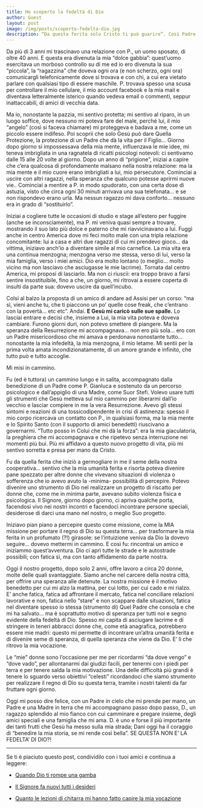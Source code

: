 ```yaml
---
title: Ho scoperto la fedeltà di Dio
author: Guest
layout: post
image: /img/posts/scoperto-fedelta-dio.jpg
description: “Da questa ferita solo Cristo ti può guarire”. Così Padre Gianluca al corso zero di maggio 2012 mi incitava a prendere in mano la mia vita. Io, neolaureata alla “prestigiosa” Bocconi, con esperienze di lavoro in Europa e oltreoceano, non ero in grado di girare pagina e lasciarmi amare. 
---
```


Da più di 3 anni mi trascinavo una relazione con P., un uomo sposato, di oltre 40 anni. E questa era divenuta la mia “dolce gabbia”: quest’uomo esercitava un morboso controllo su di me ed io ero divenuta la sua “piccola”, la “ragazzina” che doveva ogni ora (e non scherzo, ogni ora) comunicargli telefonicamente dove si trovava e con chi, a cui era vietato parlare con qualsiasi tipo di essere maschile. P. trovava spesso una scusa per controllare il mio cellulare, il mio account facebook e la mia mail e diventava letteralmente isterico quando vedeva email o commenti, seppur inattaccabili, di amici di vecchia data.

Ma io, nonostante la pazzia, mi sentivo protetta; mi sentivo al riparo, in un luogo soffice, dove nessuno mi poteva fare del male, perché lui, il mio “angelo” (così si faceva chiamare) mi proteggeva e badava a me, come un piccolo essere indifeso. Poi scoprii che solo Gesù può dare Quella Protezione, la protezione di un Padre che dà la vita per il Figlio…
Giorno dopo giorno si impossessava della mia mente, influenzava le mie idee, mi teneva imbrigliata in una ragnatela di ricatti psicologi notevoli: ci sentivamo dalle 15 alle 20 volte al giorno. Dopo un anno di “prigione”, iniziai a capire che c’era qualcosa di profondamente malsano nella nostra relazione: ma la mia mente e il mio cuore erano imbrigliati a lui, mio persecutore. Cominciai a uscire con altri ragazzi, nella speranza che qualcuno potesse aprirmi nuove vie.. Cominciai a mentire a P. in modo spudorato, con una certa dose di astuzia, visto che circa ogni 30 minuti arrivava una sua telefonata... e se non rispondevo erano urla. Ma nessun ragazzo mi dava conforto... nessuno era in grado di “sostituirlo”.

Iniziai a cogliere tutte le occasioni di studio e stage all’estero per fuggire (anche se inconsciamente), ma P. mi veniva quasi sempre a trovare, mostrando il suo lato più dolce e paterno che mi riavvicinavano a lui. Fuggì anche in centro America dove mi feci molto male con una tripla relazione concomitante: lui a casa e altri due ragazzi di cui mi prendevo gioco... da vittima, iniziavo anch’io a diventare simile al mio carnefice.
La mia vita era una continua menzogna; menzogna verso me stessa, verso di lui, verso la mia famiglia, verso i miei amici. Dio era molto lontano (o meglio... molto vicino ma non lasciavo che asciugasse le mie lacrime). Tornata dal centro America, mi proposi di lasciarlo. Ma non ci riuscii: era troppo bravo a farsi sentire insostituibile, fino a che, un giorno, mi ritrovai a essere coperta di insulti da parte sua: dovevo uscire da quell’incubo.

Colsi al balzo la proposta di un amico di andare ad Assisi per un corso: “ma sì, vieni anche tu, che ti piaccono un po’ quelle cose freak, che c’entrano con la povertà... etc etc”.
Andai. **E Gesù mi caricò sulle sue spalle.** Lo lasciai entrare e decisi che, insieme a Lui, la mia vita poteva e doveva cambiare.  Furono giorni duri, non potevo smettere di piangere. Ma la speranza della Resurrezione mi accompagnava... non ero più sola... ero con un Padre misericordioso che mi amava e perdonava nonostante tutto... nonostante la mia infedeltà, la mia menzogna, il mio letame. Mi sentii per la prima volta amata incondizionatamente, di un amore grande e infinito, che tutto può e tutto accoglie.

Mi misi in cammino. 

Fu (ed è tuttora) un cammino lungo e in salita, accompagnato dalla benedizione di un Padre come P. Gianluca e sostenuto da un percorso psicologico e dall’appiglio di una Madre, come Suor Stefi. Volevo usare tutti gli strumenti che Gesù metteva sul mio cammino per liberarmi dall’io vecchio e lasciar compiere in me la vera Resurrezione.  Avevo gli stessi sintomi e reazioni di una tossicodipendente in crisi di astinenza: spesso il mio corpo ricercava un contatto con P., in qualsiasi forma, ma la mia mente e lo Spirito Santo (con il supporto di amici benedetti) riuscivano a governarmi. “Tutto posso in Colui che mi dà la forza”: era la mia giaculatoria, la preghiera che mi accompagnava e che ripetevo senza interruzione nei momenti più bui. Più mi affidavo a questo nuovo progetto di vita, più mi sentivo sorretta e presa per mano da Cristo.

Fu da quella ferita che iniziò a germogliare in me il seme della nostra cooperativa... sentivo che la mia umanità ferita e risorta poteva divenire pane spezzato per altre donne che vivevano situazioni di violenza o sofferenza che io avevo avuto la -minima- possibilità di percepire. Potevo divenire uno strumento di Dio nel realizzare un progetto di riscatto per donne che, come me in minima parte, avevano subito violenza fisica e psicologica.
Il Signore, giorno dopo giorno, ci apriva qualche porta, facendosi vivo nei nostri incontri e facendoci incontrare persone speciali, desiderose di darci una mano nel nostro, o meglio Suo progetto.

Iniziavo pian piano a percepire questo come missione, come la MIA missione per portare il regno di Dio su questa terra... per trasformare la mia ferita in un profumato (?!) girasole: se l’intuizione veniva da Dio la dovevo seguire... dovevo mettermi in cammino. E così fu: rincontrai un amico e iniziammo quest’avventura. Dio ci aprì tutte le strade e le autostrade possibili; con fatica sì, ma con tanto affidamento da parte nostra.

Oggi il nostro progetto, dopo solo 2 anni, offre lavoro a circa 20 donne, molte delle quali svantaggiate. Siamo anche nel carcere della nostra città, per offrire una speranza alle detenute. 
La nostra missione è il motivo benedetto per cui mi alzo la mattina, per cui lotto, per cui cado e mi rialzo. E’ anche fatica, fatica ad affrontare il mercato, fatica nel conciliare relazioni lavorative e non, fatica nello “stare” e non scappare dalle situazioni, fatica nel diventare spesso io stessa (strumento di) Quel Padre che consola e che mi ha salvato... ma è soprattutto motivo di speranza per tutti noi e segno evidente della fedeltà di Dio. Spesso mi capita di asciugare lacrime e di stringere in teneri abbracci donne che, come età anagrafica, potrebbero essere mie madri: questo mi permette di incontrare un’altra umanità ferita e di divenire seme di speranza, di quella speranza che viene da Dio. E’ lì che ritrovo la mia vocazione.

Le “mie” donne sono l’occasione per me per ricordarmi “da dove vengo” e “dove vado”, per allontanarmi dai giudizi facili, per tenermi con i piedi per terra e per tenere salda la mia motivazione. Una delle difficoltà più grandi è tenere lo sguardo verso obiettivi “celesti” ricordandoci che siamo strumento per realizzare il regno di Dio su questa terra, tramite i nostri talenti da far fruttare ogni giorno.

Oggi mi posso dire felice, con un Padre in cielo che mi prende per mano, un Padre e una Madre in terra che mi accompagnano passo dopo passo, D., un ragazzo splendido al mio fianco con cui camminare e pregare insieme, degli amici speciali e una famiglia che mi ama. 
D. è uno e forse il più importante dei tanti frutti che Gesù ha messo sulla mia strada; Dani oggi ha il coraggio di “benedire la mia storia, se mi rende così bella”. SE QUESTA NON E’ LA FEDELTA’ DI DIO?! 

---

Se ti è piaciuto questo post, condividilo con i tuoi amici e continua a leggere:

- [Quando Dio ti rompe una gamba](http://5p2p.it/2013/04/12/quando-dio-ti-rompe-una-gamba.html)

- [Il Signore fa nuovi tutti i desideri](http://5p2p.it/2014/01/14/nuovi-desideri.html)

- [Quanto le lezioni di chitarra mi hanno fatto capire la mia vocazione](http://5p2p.it/2013/10/09/quanto-le-lezioni-di-chitarra.html)

